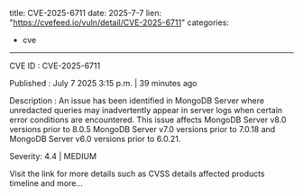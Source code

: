  
title: CVE-2025-6711
date: 2025-7-7
lien: "https://cvefeed.io/vuln/detail/CVE-2025-6711"
categories:
  - cve
---

CVE ID : CVE-2025-6711

Published :  July 7
2025
3:15 p.m. | 39 minutes ago

Description : An issue has been identified in MongoDB Server where unredacted queries may inadvertently appear in server logs when certain error conditions are encountered. This issue affects MongoDB Server v8.0 versions prior to 8.0.5
MongoDB Server v7.0 versions prior to 7.0.18 and MongoDB Server v6.0 versions prior to 6.0.21.

Severity: 4.4 | MEDIUM

Visit the link for more details
such as CVSS details
affected products
timeline
and more...
